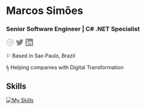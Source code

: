 # Marcos Simões
### Senior Software Engineer | C# .NET Specialist

 <a href="mailto:marcos.simoes@dorotech.com.br" target="_blank" rel="noreferrer noopener"><img src="https://raw.githubusercontent.com/0xShapeShifter/dev-story/master/public/images/socials/at.svg" alt="Email" width="22" height="22" /></a> <a aligh="left" href="https://x.com/marcospsimoes" target="_blank" rel="noreferrer noopener"><img src="https://raw.githubusercontent.com/0xShapeShifter/dev-story/master/public/images/socials/twitter.svg" alt="Twitter" width="22" height="22" /></a> <a aligh="left" href="https://www.linkedin.com/in/marcospsimoes/" target="_blank" rel="noreferrer noopener"><img src="https://raw.githubusercontent.com/0xShapeShifter/dev-story/master/public/images/socials/linkedin.svg" alt="LinkedIn" width="22" height="22" /></a>

⚐ Based in Sao Paulo, Brazil

ϟ Helping companies with Digital Transformation


 ## Skills

[![My Skills](https://skillicons.dev/icons?i=aws,azure,cs,cpp,dotnet,postman,git,dynamodb,mongodb,mysql,postgres,redis,docker)](https://skillicons.dev)
